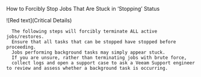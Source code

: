 How to Forcibly Stop Jobs That Are Stuck in ‘Stopping’ Status

![Red text](Critical Details)
```
  The following steps will forcibly terminate ALL active jobs/restores.
  Ensure that all tasks that can be stopped have stopped before proceeding.
  Jobs performing background tasks may simply appear stuck.
  If you are unsure, rather than terminating jobs with brute force, 
  collect logs and open a support case to ask a Veeam Support engineer to review and assess whether a background task is occurring.
  ```

```
```

```
```

```
```

